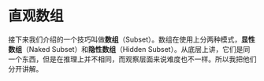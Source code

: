 ﻿---
description: Direct Subset
---

# 直观数组

接下来我们介绍的一个技巧叫做**数组**（Subset）。数组在使用上分两种模式，**显性数组**（Naked Subset）和**隐性数组**（Hidden Subset）。从底层上讲，它们是同一个东西，但是在推理上并不相同，而观察层面来说难度也不一样。所以我把他们分开讲解。

